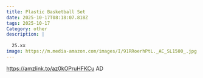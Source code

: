 ```yaml
---
title: Plastic Basketball Set
date: 2025-10-17T08:18:07.818Z
tags: 2025-10-17
Category: other
description: |
  
  25.xx
image: https://m.media-amazon.com/images/I/91RRoerhPtL._AC_SL1500_.jpg
---
```

https://amzlink.to/az0kOPruHFKCu
AD